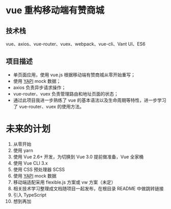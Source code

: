 # vue 重构移动端有赞商城

## 技术栈

vue、axios、vue-router、vuex、webpack、vue-cli、Vant UI、ES6

## 项目描述

* 单页面应用，使用 vue.js 根据移动端有赞商城从零开始重写；
* 使用 [YAPI](http://yapi.demo.qunar.com/) mock 数据；
* axios 负责异步请求操作；
* vue-router、vuex 负责管理路由和地址页面的状态；
* 通过此项目我进一步熟练了 vue 的基本语法以及生命周期等特性，进一步学习了 vue-router、vuex 的使用方法。

# 未来的计划

1. 从零开始
2. 使用 yarn
3. 使用 Vue 2.6+ 开发，为切换到 Vue 3.0 提前做准备，Vue 全家桶
4. 使用 Vue CLI 3.x
5. 使用 CSS 预处理器 SCSS
6. 使用 [YAPI](http://yapi.demo.qunar.com/) mock 数据
7. 移动端适配采用 flexible.js 方案或 vw 方案（未定）
8. 相关技术学习整理成文档随项目一起发布，在根目录 README 中做跳转链接
9. 引入 TypeScript
10. 想到再加
